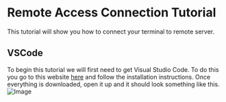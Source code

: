 # Remote Access Connection Tutorial
This tutorial will show you how to connect your terminal to remote server.

## VSCode
To begin this tutorial we will first need to get Visual Studio Code. To do this you go to this website [here]( https://code.visualstudio.com/) and follow the installation instructions.
Once everything is downloaded, open it up and it should look something like this.
![Image](https://cdn.discordapp.com/attachments/1063006870299758622/1063220050061951038/image.png)
